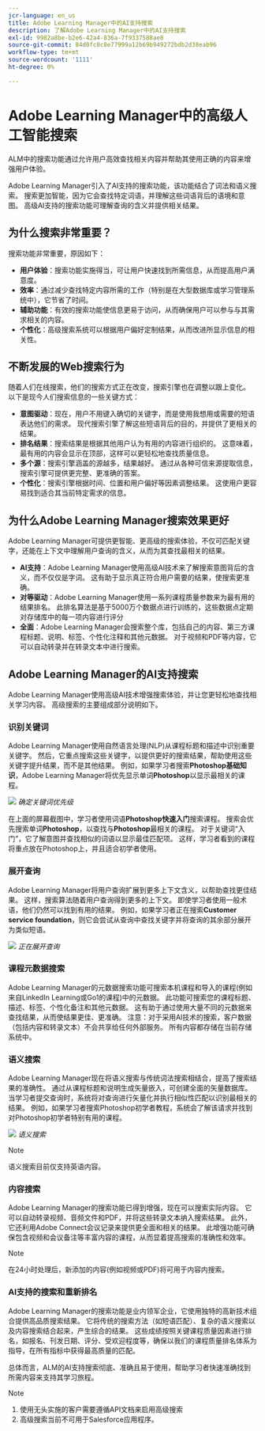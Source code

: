 ```yaml
---
jcr-language: en_us
title: Adobe Learning Manager中的AI支持搜索
description: 了解Adobe Learning Manager中的AI支持搜索
exl-id: 9982a8be-b2e6-42a4-836a-7f9337588ae8
source-git-commit: 84d0fc0c8e77999a12b69b949272bdb2d38eab96
workflow-type: tm+mt
source-wordcount: '1111'
ht-degree: 0%

---
```


# Adobe Learning Manager中的高级人工智能搜索

ALM中的搜索功能通过允许用户高效查找相关内容并帮助其使用正确的内容来增强用户体验。

Adobe Learning Manager引入了AI支持的搜索功能，该功能结合了词法和语义搜索。 搜索更加智能，因为它会查找特定词语，并理解这些词语背后的语境和意图。 高级AI支持的搜索功能可理解查询的含义并提供相关结果。

## 为什么搜索非常重要？

搜索功能非常重要，原因如下：

* **用户体验**：搜索功能实施得当，可让用户快速找到所需信息，从而提高用户满意度。
* **效率**：通过减少查找特定内容所需的工作（特别是在大型数据库或学习管理系统中），它节省了时间。
* **辅助功能**：有效的搜索功能使信息更易于访问，从而确保用户可以参与与其需求相关的内容。
* **个性化**：高级搜索系统可以根据用户偏好定制结果，从而改进所显示信息的相关性。

## 不断发展的Web搜索行为

随着人们在线搜索，他们的搜索方式正在改变，搜索引擎也在调整以跟上变化。 以下是现今人们搜索信息的一些关键方式：

* **意图驱动**：现在，用户不用键入确切的关键字，而是使用我想用或需要的短语表达他们的需求。 现代搜索引擎了解这些短语背后的目的，并提供了更相关的结果。
* **排名结果**：搜索结果是根据其他用户认为有用的内容进行组织的。 这意味着，最有用的内容会显示在顶部，这样可以更轻松地查找质量信息。
* **多个源**：搜索引擎涵盖的源越多，结果越好。 通过从各种可信来源提取信息，搜索引擎可提供更完整、更准确的答案。
* **个性化**：搜索引擎根据时间、位置和用户偏好等因素调整结果。 这使用户更容易找到适合其当前特定需求的信息。

## 为什么Adobe Learning Manager搜索效果更好

Adobe Learning Manager可提供更智能、更高级的搜索体验，不仅可匹配关键字，还能在上下文中理解用户查询的含义，从而为其查找最相关的结果。

* **AI支持**：Adobe Learning Manager使用高级AI技术来了解搜索意图背后的含义，而不仅仅是字词。 这有助于显示真正符合用户需要的结果，使搜索更准确。
* **对等驱动**：Adobe Learning Manager使用一系列课程质量参数来为最有用的结果排名。 此排名算法是基于5000万个数据点进行训练的，这些数据点定期对存储库中的每一项内容进行评分
* **全面**：Adobe Learning Manager会搜索整个库，包括自己的内容、第三方课程标题、说明、标签、个性化注释和其他元数据。 对于视频和PDF等内容，它可以自动转录并在转录文本中进行搜索。

## Adobe Learning Manager的AI支持搜索

Adobe Learning Manager使用高级AI技术增强搜索体验，并让您更轻松地查找相关学习内容。 高级搜索的主要组成部分说明如下。

### 识别关键词

Adobe Learning Manager使用自然语言处理(NLP)从课程标题和描述中识别重要关键字。 然后，它重点搜索这些关键字，以提供更好的搜索结果，帮助使用这些关键字提升结果，而不是其他结果。 例如，如果学习者搜索&#x200B;**Photoshop基础知识**，Adobe Learning Manager将优先显示单词&#x200B;**Photoshop**&#x200B;以显示最相关的课程。

![](assets/search-2.png)
_确定关键词优先级_

在上面的屏幕截图中，学习者使用词语&#x200B;**Photoshop快速入门**&#x200B;搜索课程。 搜索会优先搜索单词&#x200B;**Photoshop**，以查找与&#x200B;**Photoshop**&#x200B;最相关的课程。 对于关键词“入门”，它了解意图并查找相似的词语以显示最佳匹配项。 这样，学习者看到的课程将重点放在Photoshop上，并且适合初学者使用。

### 展开查询

Adobe Learning Manager将用户查询扩展到更多上下文含义，以帮助查找更佳结果。 这样，搜索算法随着用户查询得到更多的上下文。 即使学习者使用一般术语，他们仍然可以找到有用的结果。 例如，如果学习者正在搜索&#x200B;**Customer service foundation**，则它会尝试从查询中查找关键字并将查询的其余部分展开为类似短语。

![](assets/search-1.png)
_正在展开查询_

### 课程元数据搜索

Adobe Learning Manager的元数据搜索功能可搜索本机课程和导入的课程(例如来自LinkedIn Learning或Go1的课程)中的元数据。 此功能可搜索您的课程标题、描述、标签、个性化备注和其他元数据。 这有助于通过使用大量不同的元数据来查找结果，从而使结果更佳、更准确。
注意：对于采用AI技术的搜索，客户数据（包括内容和转录文本）不会共享给任何外部服务。 所有内容都存储在当前存储系统中。

### 语义搜索

Adobe Learning Manager现在将语义搜索与传统词法搜索相结合，提高了搜索结果的准确性。 通过从课程标题和说明生成矢量嵌入，可创建全面的矢量数据库。 当学习者提交查询时，系统将对查询进行矢量化并执行相似性匹配以识别最相关的结果。 例如，如果学习者搜索Photoshop初学者教程，系统会了解该请求并找到对Photoshop初学者特别有用的课程。

![](assets/semantic-search.png)
_语义搜索_

>[!NOTE]
>
>语义搜索目前仅支持英语内容。

### 内容搜索

Adobe Learning Manager的搜索功能已得到增强，现在可以搜索实际内容。 它可以自动转录视频、音频文件和PDF，并将这些转录文本纳入搜索结果。 此外，它还利用Adobe Connect会议记录来提供更全面和相关的结果。 此增强功能可确保包含视频和会议备注等丰富内容的课程，从而显着提高搜索的准确性和效率。

>[!NOTE]
>
>在24小时处理后，新添加的内容(例如视频或PDF)将可用于内容内搜索。

### AI支持的搜索和重新排名

Adobe Learning Manager的搜索功能是业内领军企业，它使用独特的高新技术组合提供高品质搜索结果。 它将传统的搜索方法（如短语匹配）、复杂的语义搜索以及内容搜索结合起来，产生综合的结果。 这些成绩按照关键课程质量因素进行排名，如报名、刊发日期、评分、受欢迎程度等，确保以我们的课程质量排名体系为指导，在所有指标中获得最高质量的匹配。

总体而言，ALM的AI支持搜索彻底、准确且易于使用，帮助学习者快速准确找到所需内容来支持其学习旅程。


>[!NOTE]
>
>1. 使用无头实施的客户需要遵循API文档来启用高级搜索
>2. 高级搜索当前不可用于Salesforce应用程序。
